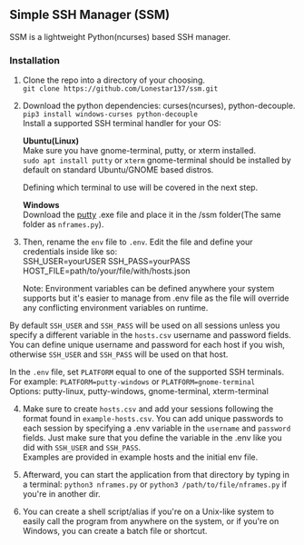 
## Simple SSH Manager (SSM)


SSM is a lightweight Python(ncurses) based SSH manager.

### Installation
1. Clone the repo into a directory of your choosing.  
   `git clone https://github.com/Lonestar137/ssm.git`

2. Download the python dependencies: curses(ncurses), python-decouple.   
   `pip3 install windows-curses python-decouple`  
   Install a supported SSH terminal handler for your OS:

   **Ubuntu(Linux)**  
   Make sure you have gnome-terminal, putty, or xterm installed.  
   `sudo apt install putty` or `xterm`
   gnome-terminal should be installed by default on standard Ubuntu/GNOME based distros.

   Defining which terminal to use will be covered in the next step.

   **Windows**  
   Download the [putty](https://www.putty.org/) .exe file and place it in the /ssm folder(The same folder as `nframes.py`).  


3. Then, rename the `env` file to `.env`. Edit the file and define your credentials inside like so:  
    SSH_USER=yourUSER
    SSH_PASS=yourPASS
    HOST_FILE=path/to/your/file/with/hosts.json  

   Note: Environment variables can be defined anywhere your system supports but it's easier to manage from .env file as the file will override any conflicting environment variables on runtime.


By default `SSH_USER` and `SSH_PASS` will be used on all sessions unless you specify a different variable in the `hosts.csv` username and password fields.  
You can define unique username and password for each host if you wish, otherwise `SSH_USER` and `SSH_PASS` will be used on that host.

In the `.env` file, set `PLATFORM` equal to one of the supported SSH terminals.
For example:  `PLATFORM=putty-windows` or `PLATFORM=gnome-terminal`  
Options:
    putty-linux, putty-windows, gnome-terminal, xterm-terminal

4. Make sure to create `hosts.csv` and add your sessions following the format found in `example-hosts.csv`.  You can add unique passwords to each session by specifying a .env variable in the `username` and `password` fields.  Just make sure that you define the variable in the .env like you did with `SSH_USER` and `SSH_PASS`.  
Examples are provided in example hosts and the initial env file.

5. Afterward, you can start the application from that directory by typing in a terminal:
   `python3 nframes.py` or `python3 /path/to/file/nframes.py` if you're in another dir.

6. You can create a shell script/alias if you're on a Unix-like system to easily call the program from anywhere on the system, or if you're on Windows, you can create a batch file or shortcut.






